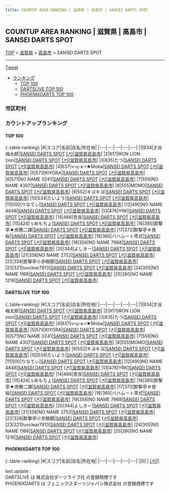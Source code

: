 ```yaml
---
title: COUNTUP AREA RANKING | 滋賀県 | 高島市 | SANSEI DARTS SPOT
---
```

## COUNTUP AREA RANKING | 滋賀県 | 高島市 | SANSEI DARTS SPOT

[TOP](/darts/rank/) > [滋賀県](/darts/rank/滋賀県/) > [高島市](/darts/rank/滋賀県/高島市/) > SANSEI DARTS SPOT

___

<a href="https://twitter.com/share?ref_src=twsrc%5Etfw" data-text="COUNTUP AREA RANKING | 滋賀県高島市SANSEI DARTS SPOT" class="twitter-share-button" data-hashtags="DARTSLIVE,PHOENIXDARTS,darts,ダーツ" data-show-count="false">Tweet</a>

* [ランキング](#カウントアップランキング)
    * [TOP 100](#top-100)
    * [DARTSLIVE TOP 100](#dartslive-top-100)
    * [PHOENIXDARTS TOP 100](#phoenixdarts-top-100)

### 市区町村

<ul>

</ul>

### カウントアップランキング

#### TOP 100



{:.table-ranking}
|#|スコア|名前|店名|所在地|
|---|---|---|---|---|
|1|934|<span class="rank-name-dl">才谷 梅太郎</span>|<a href="/darts/rank/shops/d67c5cef6ef84a3a0d9b047a20a7ba1e.html">SANSEI DARTS SPOT</a> <a href="https://search.dartslive.com/jp/shop/d67c5cef6ef84a3a0d9b047a20a7ba1e">[↗]</a>|<a href="/darts/rank/滋賀県/高島市">滋賀県高島市</a>|
|2|917|<span class="rank-name-dl">IRON LION zion</span>|<a href="/darts/rank/shops/d67c5cef6ef84a3a0d9b047a20a7ba1e.html">SANSEI DARTS SPOT</a> <a href="https://search.dartslive.com/jp/shop/d67c5cef6ef84a3a0d9b047a20a7ba1e">[↗]</a>|<a href="/darts/rank/滋賀県/高島市">滋賀県高島市</a>|
|3|835|<span class="rank-name-dl">たつ</span>|<a href="/darts/rank/shops/d67c5cef6ef84a3a0d9b047a20a7ba1e.html">SANSEI DARTS SPOT</a> <a href="https://search.dartslive.com/jp/shop/d67c5cef6ef84a3a0d9b047a20a7ba1e">[↗]</a>|<a href="/darts/rank/滋賀県/高島市">滋賀県高島市</a>|
|4|637|<span class="rank-name-dl">чｰцｰкｰi★Moba</span>|<a href="/darts/rank/shops/d67c5cef6ef84a3a0d9b047a20a7ba1e.html">SANSEI DARTS SPOT</a> <a href="https://search.dartslive.com/jp/shop/d67c5cef6ef84a3a0d9b047a20a7ba1e">[↗]</a>|<a href="/darts/rank/滋賀県/高島市">滋賀県高島市</a>|
|5|573|<span class="rank-name-dl">KIYORA</span>|<a href="/darts/rank/shops/d67c5cef6ef84a3a0d9b047a20a7ba1e.html">SANSEI DARTS SPOT</a> <a href="https://search.dartslive.com/jp/shop/d67c5cef6ef84a3a0d9b047a20a7ba1e">[↗]</a>|<a href="/darts/rank/滋賀県/高島市">滋賀県高島市</a>|
|6|571|<span class="rank-name-dl">NO NAME 0241</span>|<a href="/darts/rank/shops/d67c5cef6ef84a3a0d9b047a20a7ba1e.html">SANSEI DARTS SPOT</a> <a href="https://search.dartslive.com/jp/shop/d67c5cef6ef84a3a0d9b047a20a7ba1e">[↗]</a>|<a href="/darts/rank/滋賀県/高島市">滋賀県高島市</a>|
|7|559|<span class="rank-name-dl">NO NAME 4307</span>|<a href="/darts/rank/shops/d67c5cef6ef84a3a0d9b047a20a7ba1e.html">SANSEI DARTS SPOT</a> <a href="https://search.dartslive.com/jp/shop/d67c5cef6ef84a3a0d9b047a20a7ba1e">[↗]</a>|<a href="/darts/rank/滋賀県/高島市">滋賀県高島市</a>|
|8|555|<span class="rank-name-dl">MOMO</span>|<a href="/darts/rank/shops/d67c5cef6ef84a3a0d9b047a20a7ba1e.html">SANSEI DARTS SPOT</a> <a href="https://search.dartslive.com/jp/shop/d67c5cef6ef84a3a0d9b047a20a7ba1e">[↗]</a>|<a href="/darts/rank/滋賀県/高島市">滋賀県高島市</a>|
|9|552|<span class="rank-name-dl">キヨキヨ</span>|<a href="/darts/rank/shops/d67c5cef6ef84a3a0d9b047a20a7ba1e.html">SANSEI DARTS SPOT</a> <a href="https://search.dartslive.com/jp/shop/d67c5cef6ef84a3a0d9b047a20a7ba1e">[↗]</a>|<a href="/darts/rank/滋賀県/高島市">滋賀県高島市</a>|
|10|534|<span class="rank-name-dl">たいよう</span>|<a href="/darts/rank/shops/d67c5cef6ef84a3a0d9b047a20a7ba1e.html">SANSEI DARTS SPOT</a> <a href="https://search.dartslive.com/jp/shop/d67c5cef6ef84a3a0d9b047a20a7ba1e">[↗]</a>|<a href="/darts/rank/滋賀県/高島市">滋賀県高島市</a>|
|11|500|<span class="rank-name-dl">りなてぃ</span>|<a href="/darts/rank/shops/d67c5cef6ef84a3a0d9b047a20a7ba1e.html">SANSEI DARTS SPOT</a> <a href="https://search.dartslive.com/jp/shop/d67c5cef6ef84a3a0d9b047a20a7ba1e">[↗]</a>|<a href="/darts/rank/滋賀県/高島市">滋賀県高島市</a>|
|12|490|<span class="rank-name-dl">NO NAME 4848</span>|<a href="/darts/rank/shops/d67c5cef6ef84a3a0d9b047a20a7ba1e.html">SANSEI DARTS SPOT</a> <a href="https://search.dartslive.com/jp/shop/d67c5cef6ef84a3a0d9b047a20a7ba1e">[↗]</a>|<a href="/darts/rank/滋賀県/高島市">滋賀県高島市</a>|
|13|476|<span class="rank-name-dl">YRK</span>|<a href="/darts/rank/shops/d67c5cef6ef84a3a0d9b047a20a7ba1e.html">SANSEI DARTS SPOT</a> <a href="https://search.dartslive.com/jp/shop/d67c5cef6ef84a3a0d9b047a20a7ba1e">[↗]</a>|<a href="/darts/rank/滋賀県/高島市">滋賀県高島市</a>|
|14|466|<span class="rank-name-dl">杏良</span>|<a href="/darts/rank/shops/d67c5cef6ef84a3a0d9b047a20a7ba1e.html">SANSEI DARTS SPOT</a> <a href="https://search.dartslive.com/jp/shop/d67c5cef6ef84a3a0d9b047a20a7ba1e">[↗]</a>|<a href="/darts/rank/滋賀県/高島市">滋賀県高島市</a>|
|15|424|<span class="rank-name-dl">ぅめもちょ</span>|<a href="/darts/rank/shops/d67c5cef6ef84a3a0d9b047a20a7ba1e.html">SANSEI DARTS SPOT</a> <a href="https://search.dartslive.com/jp/shop/d67c5cef6ef84a3a0d9b047a20a7ba1e">[↗]</a>|<a href="/darts/rank/滋賀県/高島市">滋賀県高島市</a>|
|16|385|<span class="rank-name-dl">酔撃亭★庶務二課</span>|<a href="/darts/rank/shops/d67c5cef6ef84a3a0d9b047a20a7ba1e.html">SANSEI DARTS SPOT</a> <a href="https://search.dartslive.com/jp/shop/d67c5cef6ef84a3a0d9b047a20a7ba1e">[↗]</a>|<a href="/darts/rank/滋賀県/高島市">滋賀県高島市</a>|
|17|372|<span class="rank-name-dl">酔撃亭☆夜桜</span>|<a href="/darts/rank/shops/d67c5cef6ef84a3a0d9b047a20a7ba1e.html">SANSEI DARTS SPOT</a> <a href="https://search.dartslive.com/jp/shop/d67c5cef6ef84a3a0d9b047a20a7ba1e">[↗]</a>|<a href="/darts/rank/滋賀県/高島市">滋賀県高島市</a>|
|18|365|<span class="rank-name-dl">バハムート零式</span>|<a href="/darts/rank/shops/d67c5cef6ef84a3a0d9b047a20a7ba1e.html">SANSEI DARTS SPOT</a> <a href="https://search.dartslive.com/jp/shop/d67c5cef6ef84a3a0d9b047a20a7ba1e">[↗]</a>|<a href="/darts/rank/滋賀県/高島市">滋賀県高島市</a>|
|19|356|<span class="rank-name-dl">NO NAME 7968</span>|<a href="/darts/rank/shops/d67c5cef6ef84a3a0d9b047a20a7ba1e.html">SANSEI DARTS SPOT</a> <a href="https://search.dartslive.com/jp/shop/d67c5cef6ef84a3a0d9b047a20a7ba1e">[↗]</a>|<a href="/darts/rank/滋賀県/高島市">滋賀県高島市</a>|
|20|344|<span class="rank-name-dl">よしきー</span>|<a href="/darts/rank/shops/d67c5cef6ef84a3a0d9b047a20a7ba1e.html">SANSEI DARTS SPOT</a> <a href="https://search.dartslive.com/jp/shop/d67c5cef6ef84a3a0d9b047a20a7ba1e">[↗]</a>|<a href="/darts/rank/滋賀県/高島市">滋賀県高島市</a>|
|21|338|<span class="rank-name-dl">NO NAME 2752</span>|<a href="/darts/rank/shops/d67c5cef6ef84a3a0d9b047a20a7ba1e.html">SANSEI DARTS SPOT</a> <a href="https://search.dartslive.com/jp/shop/d67c5cef6ef84a3a0d9b047a20a7ba1e">[↗]</a>|<a href="/darts/rank/滋賀県/高島市">滋賀県高島市</a>|
|22|328|<span class="rank-name-dl">酔撃亭❀赤眼鏡</span>|<a href="/darts/rank/shops/d67c5cef6ef84a3a0d9b047a20a7ba1e.html">SANSEI DARTS SPOT</a> <a href="https://search.dartslive.com/jp/shop/d67c5cef6ef84a3a0d9b047a20a7ba1e">[↗]</a>|<a href="/darts/rank/滋賀県/高島市">滋賀県高島市</a>|
|23|321|<span class="rank-name-dl">tuvclear7913</span>|<a href="/darts/rank/shops/d67c5cef6ef84a3a0d9b047a20a7ba1e.html">SANSEI DARTS SPOT</a> <a href="https://search.dartslive.com/jp/shop/d67c5cef6ef84a3a0d9b047a20a7ba1e">[↗]</a>|<a href="/darts/rank/滋賀県/高島市">滋賀県高島市</a>|
|24|305|<span class="rank-name-dl">NO NAME 1168</span>|<a href="/darts/rank/shops/d67c5cef6ef84a3a0d9b047a20a7ba1e.html">SANSEI DARTS SPOT</a> <a href="https://search.dartslive.com/jp/shop/d67c5cef6ef84a3a0d9b047a20a7ba1e">[↗]</a>|<a href="/darts/rank/滋賀県/高島市">滋賀県高島市</a>|
|25|280|<span class="rank-name-dl">NO NAME 1216</span>|<a href="/darts/rank/shops/d67c5cef6ef84a3a0d9b047a20a7ba1e.html">SANSEI DARTS SPOT</a> <a href="https://search.dartslive.com/jp/shop/d67c5cef6ef84a3a0d9b047a20a7ba1e">[↗]</a>|<a href="/darts/rank/滋賀県/高島市">滋賀県高島市</a>|


#### DARTSLIVE TOP 100



{:.table-ranking}
|#|スコア|名前|店名|所在地|
|---|---|---|---|---|
|1|934|<span class="rank-name-dl">才谷 梅太郎</span>|<a href="/darts/rank/shops/d67c5cef6ef84a3a0d9b047a20a7ba1e.html">SANSEI DARTS SPOT</a> <a href="https://search.dartslive.com/jp/shop/d67c5cef6ef84a3a0d9b047a20a7ba1e">[↗]</a>|<a href="/darts/rank/滋賀県/高島市">滋賀県高島市</a>|
|2|917|<span class="rank-name-dl">IRON LION zion</span>|<a href="/darts/rank/shops/d67c5cef6ef84a3a0d9b047a20a7ba1e.html">SANSEI DARTS SPOT</a> <a href="https://search.dartslive.com/jp/shop/d67c5cef6ef84a3a0d9b047a20a7ba1e">[↗]</a>|<a href="/darts/rank/滋賀県/高島市">滋賀県高島市</a>|
|3|835|<span class="rank-name-dl">たつ</span>|<a href="/darts/rank/shops/d67c5cef6ef84a3a0d9b047a20a7ba1e.html">SANSEI DARTS SPOT</a> <a href="https://search.dartslive.com/jp/shop/d67c5cef6ef84a3a0d9b047a20a7ba1e">[↗]</a>|<a href="/darts/rank/滋賀県/高島市">滋賀県高島市</a>|
|4|637|<span class="rank-name-dl">чｰцｰкｰi★Moba</span>|<a href="/darts/rank/shops/d67c5cef6ef84a3a0d9b047a20a7ba1e.html">SANSEI DARTS SPOT</a> <a href="https://search.dartslive.com/jp/shop/d67c5cef6ef84a3a0d9b047a20a7ba1e">[↗]</a>|<a href="/darts/rank/滋賀県/高島市">滋賀県高島市</a>|
|5|573|<span class="rank-name-dl">KIYORA</span>|<a href="/darts/rank/shops/d67c5cef6ef84a3a0d9b047a20a7ba1e.html">SANSEI DARTS SPOT</a> <a href="https://search.dartslive.com/jp/shop/d67c5cef6ef84a3a0d9b047a20a7ba1e">[↗]</a>|<a href="/darts/rank/滋賀県/高島市">滋賀県高島市</a>|
|6|571|<span class="rank-name-dl">NO NAME 0241</span>|<a href="/darts/rank/shops/d67c5cef6ef84a3a0d9b047a20a7ba1e.html">SANSEI DARTS SPOT</a> <a href="https://search.dartslive.com/jp/shop/d67c5cef6ef84a3a0d9b047a20a7ba1e">[↗]</a>|<a href="/darts/rank/滋賀県/高島市">滋賀県高島市</a>|
|7|559|<span class="rank-name-dl">NO NAME 4307</span>|<a href="/darts/rank/shops/d67c5cef6ef84a3a0d9b047a20a7ba1e.html">SANSEI DARTS SPOT</a> <a href="https://search.dartslive.com/jp/shop/d67c5cef6ef84a3a0d9b047a20a7ba1e">[↗]</a>|<a href="/darts/rank/滋賀県/高島市">滋賀県高島市</a>|
|8|555|<span class="rank-name-dl">MOMO</span>|<a href="/darts/rank/shops/d67c5cef6ef84a3a0d9b047a20a7ba1e.html">SANSEI DARTS SPOT</a> <a href="https://search.dartslive.com/jp/shop/d67c5cef6ef84a3a0d9b047a20a7ba1e">[↗]</a>|<a href="/darts/rank/滋賀県/高島市">滋賀県高島市</a>|
|9|552|<span class="rank-name-dl">キヨキヨ</span>|<a href="/darts/rank/shops/d67c5cef6ef84a3a0d9b047a20a7ba1e.html">SANSEI DARTS SPOT</a> <a href="https://search.dartslive.com/jp/shop/d67c5cef6ef84a3a0d9b047a20a7ba1e">[↗]</a>|<a href="/darts/rank/滋賀県/高島市">滋賀県高島市</a>|
|10|534|<span class="rank-name-dl">たいよう</span>|<a href="/darts/rank/shops/d67c5cef6ef84a3a0d9b047a20a7ba1e.html">SANSEI DARTS SPOT</a> <a href="https://search.dartslive.com/jp/shop/d67c5cef6ef84a3a0d9b047a20a7ba1e">[↗]</a>|<a href="/darts/rank/滋賀県/高島市">滋賀県高島市</a>|
|11|500|<span class="rank-name-dl">りなてぃ</span>|<a href="/darts/rank/shops/d67c5cef6ef84a3a0d9b047a20a7ba1e.html">SANSEI DARTS SPOT</a> <a href="https://search.dartslive.com/jp/shop/d67c5cef6ef84a3a0d9b047a20a7ba1e">[↗]</a>|<a href="/darts/rank/滋賀県/高島市">滋賀県高島市</a>|
|12|490|<span class="rank-name-dl">NO NAME 4848</span>|<a href="/darts/rank/shops/d67c5cef6ef84a3a0d9b047a20a7ba1e.html">SANSEI DARTS SPOT</a> <a href="https://search.dartslive.com/jp/shop/d67c5cef6ef84a3a0d9b047a20a7ba1e">[↗]</a>|<a href="/darts/rank/滋賀県/高島市">滋賀県高島市</a>|
|13|476|<span class="rank-name-dl">YRK</span>|<a href="/darts/rank/shops/d67c5cef6ef84a3a0d9b047a20a7ba1e.html">SANSEI DARTS SPOT</a> <a href="https://search.dartslive.com/jp/shop/d67c5cef6ef84a3a0d9b047a20a7ba1e">[↗]</a>|<a href="/darts/rank/滋賀県/高島市">滋賀県高島市</a>|
|14|466|<span class="rank-name-dl">杏良</span>|<a href="/darts/rank/shops/d67c5cef6ef84a3a0d9b047a20a7ba1e.html">SANSEI DARTS SPOT</a> <a href="https://search.dartslive.com/jp/shop/d67c5cef6ef84a3a0d9b047a20a7ba1e">[↗]</a>|<a href="/darts/rank/滋賀県/高島市">滋賀県高島市</a>|
|15|424|<span class="rank-name-dl">ぅめもちょ</span>|<a href="/darts/rank/shops/d67c5cef6ef84a3a0d9b047a20a7ba1e.html">SANSEI DARTS SPOT</a> <a href="https://search.dartslive.com/jp/shop/d67c5cef6ef84a3a0d9b047a20a7ba1e">[↗]</a>|<a href="/darts/rank/滋賀県/高島市">滋賀県高島市</a>|
|16|385|<span class="rank-name-dl">酔撃亭★庶務二課</span>|<a href="/darts/rank/shops/d67c5cef6ef84a3a0d9b047a20a7ba1e.html">SANSEI DARTS SPOT</a> <a href="https://search.dartslive.com/jp/shop/d67c5cef6ef84a3a0d9b047a20a7ba1e">[↗]</a>|<a href="/darts/rank/滋賀県/高島市">滋賀県高島市</a>|
|17|372|<span class="rank-name-dl">酔撃亭☆夜桜</span>|<a href="/darts/rank/shops/d67c5cef6ef84a3a0d9b047a20a7ba1e.html">SANSEI DARTS SPOT</a> <a href="https://search.dartslive.com/jp/shop/d67c5cef6ef84a3a0d9b047a20a7ba1e">[↗]</a>|<a href="/darts/rank/滋賀県/高島市">滋賀県高島市</a>|
|18|365|<span class="rank-name-dl">バハムート零式</span>|<a href="/darts/rank/shops/d67c5cef6ef84a3a0d9b047a20a7ba1e.html">SANSEI DARTS SPOT</a> <a href="https://search.dartslive.com/jp/shop/d67c5cef6ef84a3a0d9b047a20a7ba1e">[↗]</a>|<a href="/darts/rank/滋賀県/高島市">滋賀県高島市</a>|
|19|356|<span class="rank-name-dl">NO NAME 7968</span>|<a href="/darts/rank/shops/d67c5cef6ef84a3a0d9b047a20a7ba1e.html">SANSEI DARTS SPOT</a> <a href="https://search.dartslive.com/jp/shop/d67c5cef6ef84a3a0d9b047a20a7ba1e">[↗]</a>|<a href="/darts/rank/滋賀県/高島市">滋賀県高島市</a>|
|20|344|<span class="rank-name-dl">よしきー</span>|<a href="/darts/rank/shops/d67c5cef6ef84a3a0d9b047a20a7ba1e.html">SANSEI DARTS SPOT</a> <a href="https://search.dartslive.com/jp/shop/d67c5cef6ef84a3a0d9b047a20a7ba1e">[↗]</a>|<a href="/darts/rank/滋賀県/高島市">滋賀県高島市</a>|
|21|338|<span class="rank-name-dl">NO NAME 2752</span>|<a href="/darts/rank/shops/d67c5cef6ef84a3a0d9b047a20a7ba1e.html">SANSEI DARTS SPOT</a> <a href="https://search.dartslive.com/jp/shop/d67c5cef6ef84a3a0d9b047a20a7ba1e">[↗]</a>|<a href="/darts/rank/滋賀県/高島市">滋賀県高島市</a>|
|22|328|<span class="rank-name-dl">酔撃亭❀赤眼鏡</span>|<a href="/darts/rank/shops/d67c5cef6ef84a3a0d9b047a20a7ba1e.html">SANSEI DARTS SPOT</a> <a href="https://search.dartslive.com/jp/shop/d67c5cef6ef84a3a0d9b047a20a7ba1e">[↗]</a>|<a href="/darts/rank/滋賀県/高島市">滋賀県高島市</a>|
|23|321|<span class="rank-name-dl">tuvclear7913</span>|<a href="/darts/rank/shops/d67c5cef6ef84a3a0d9b047a20a7ba1e.html">SANSEI DARTS SPOT</a> <a href="https://search.dartslive.com/jp/shop/d67c5cef6ef84a3a0d9b047a20a7ba1e">[↗]</a>|<a href="/darts/rank/滋賀県/高島市">滋賀県高島市</a>|
|24|305|<span class="rank-name-dl">NO NAME 1168</span>|<a href="/darts/rank/shops/d67c5cef6ef84a3a0d9b047a20a7ba1e.html">SANSEI DARTS SPOT</a> <a href="https://search.dartslive.com/jp/shop/d67c5cef6ef84a3a0d9b047a20a7ba1e">[↗]</a>|<a href="/darts/rank/滋賀県/高島市">滋賀県高島市</a>|
|25|280|<span class="rank-name-dl">NO NAME 1216</span>|<a href="/darts/rank/shops/d67c5cef6ef84a3a0d9b047a20a7ba1e.html">SANSEI DARTS SPOT</a> <a href="https://search.dartslive.com/jp/shop/d67c5cef6ef84a3a0d9b047a20a7ba1e">[↗]</a>|<a href="/darts/rank/滋賀県/高島市">滋賀県高島市</a>|


#### PHOENIXDARTS TOP 100



{:.table-ranking}
|#|スコア|名前|店名|所在地|
|---|---|---|---|---|
||0|<span class="rank-name-dl"> </span>|<a href="/darts/rank/shops/.html"></a> <a href="">[↗]</a>|<a href="/darts/rank//"></a>|


<div class="footer border-top border-gray-light mt-5 pt-3 text-right text-gray">
    last update : <span style="font-weight: italic" id="foot_last_modified"></span><br />
    DARTSLIVE は 株式会社ダーツライブ社 の登録商標です<br />
    PHOENIXDARTS は フェニックスダーツジャパン株式会社 の登録商標です<br />
</div>

<script src="https://cdnjs.cloudflare.com/ajax/libs/jquery.tablesorter/2.31.3/js/jquery.tablesorter.min.js" integrity="sha512-qzgd5cYSZcosqpzpn7zF2ZId8f/8CHmFKZ8j7mU4OUXTNRd5g+ZHBPsgKEwoqxCtdQvExE5LprwwPAgoicguNg==" crossorigin="anonymous" referrerpolicy="no-referrer"></script>
<link rel="stylesheet" href="https://cdnjs.cloudflare.com/ajax/libs/jquery.tablesorter/2.31.3/css/theme.default.min.css" integrity="sha512-wghhOJkjQX0Lh3NSWvNKeZ0ZpNn+SPVXX1Qyc9OCaogADktxrBiBdKGDoqVUOyhStvMBmJQ8ZdMHiR3wuEq8+w==" crossorigin="anonymous" referrerpolicy="no-referrer" />
<script>
$(function() {
    $(".table-ranking").tablesorter({sortList:[[0, 0]]});
    $("#foot_last_modified").text(formatDate(new Date(document.lastModified), 'yyyy-MM-dd HH:mm:ss'));
});
</script>

<script async src="https://platform.twitter.com/widgets.js" charset="utf-8"></script>